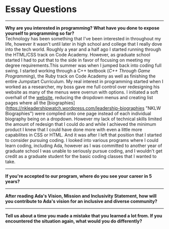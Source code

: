 # Essay Questions  

---  

**Why are you interested in programming? What have you done to expose yourself to programming so far?**  
Technology has been something that I've been interested in throughout my life, however it wasn't until later in high school and college that I really dove into the tech world. Roughly a year and a half ago I started running through the HTML/CSS track on Code Academy. However, as graduate school started I had to put that to the side in favor of focusing on meeting my degree requirements.This summer was when I jumped back into coding full swing. I started working through a C++ textbook (*C++ Through Game Programming*), the Ruby track on Code Academy as well as finishing the entire Jumpstart Curriculum. My real interest in programming started when I worked as a researcher, my boss gave me full control over redesigning his website as many of the menus were overrun with options. I initiated a soft overhall of the [website](https://nkleadershipwatch.wordpress.com "North Korea Leadership Watch"), reducing the dropdown menus and creating list pages where all the [biographies] (https://nkleadershipwatch.wordpress.com/leadership-biographies "NKLW Biographies") were complied onto one page instead of each individual biography being on a dropdown. However my lack of technical skills limited the amount of redesign that I could do and while I achieved the minimum product I knew that I could have done more with even a little more capabilites in CSS or HTML. And it was after I left that position that I started to consider pursuing coding. I looked into various programs where I could learn coding, including Ada, however as I was committed to another year of graduate school I was unable to seriously pursue coding, and I wouldn't get credit as a graduate student for the basic coding classes that I wanted to take. 

---
**If you're accepted to our program, where do you see your career in 5 years?**  


---
**After reading Ada's Vision, Mission and Inclusivity Statement, how will you contribute to Ada's vision for an inclusive and diverse community?**  


---
**Tell us about a time you made a mistake that you learned a lot from. If you encountered the situation again, what would you do differently?**  

